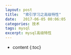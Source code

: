 ```yaml
---
layout: post
title:  "索引学习之高级特性"
date:   2017-06-05 00:06:05
categories: 技术
tags: mysql
excerpt: mysql高级特性
---
```



* content
{:toc}
